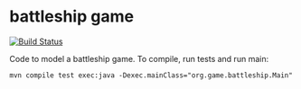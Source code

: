 # battleship game
[![Build Status](https://github.com/gsluthra/battleship/actions/workflows/github-actions-build.yml/badge.svg)](https://github.com/gsluthra/battleship/actions/workflows/github-actions-build.yml)

Code to model a battleship game.
To compile, run tests and run main:

`mvn compile test exec:java -Dexec.mainClass="org.game.battleship.Main"`


